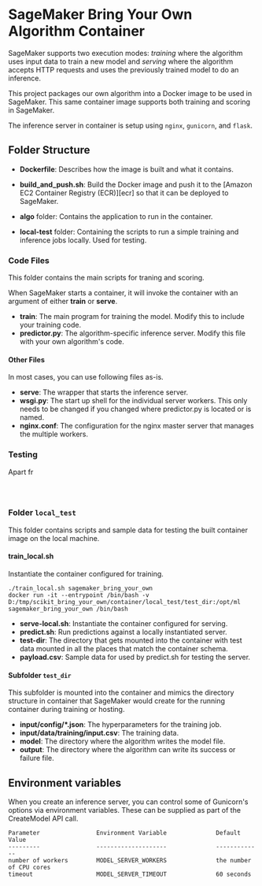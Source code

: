 # SageMaker Bring Your Own Algorithm Container

SageMaker supports two execution modes: _training_ where the algorithm uses input data to train a new model and _serving_ where the algorithm accepts HTTP requests and uses the previously trained model to do an inference.

This project packages our own algorithm into a Docker image to be used in SageMaker. This same container image supports both training and scoring in SageMaker.

The inference server in container is setup using `nginx`, `gunicorn`, and `flask`.

## Folder Structure

- **Dockerfile**: Describes how the image is built and what it contains.

- **build_and_push.sh**: Build the Docker image and push it to the [Amazon EC2 Container Registry (ECR)][ecr] so that it can be deployed to SageMaker.

- **algo** folder: Contains the application to run in the container.

- **local-test** folder: Containing the scripts to run a simple training and inference jobs locally. Used for testing.

### Code Files

This folder contains the main scripts for traning and scoring.

When SageMaker starts a container, it will invoke the container with an argument of either **train** or **serve**.

- **train**: The main program for training the model. Modify this to include your training code.
- **predictor.py**: The algorithm-specific inference server. Modify this file with your own algorithm's code.

#### Other Files

In most cases, you can use following files as-is.

- **serve**: The wrapper that starts the inference server.
- **wsgi.py**: The start up shell for the individual server workers. This only needs to be changed if you changed where predictor.py is located or is named.
- **nginx.conf**: The configuration for the nginx master server that manages the multiple workers.

### Testing

Apart fr

```bash

```

```bash

```

```bash

```

### Folder `local_test`

This folder contains scripts and sample data for testing the built container image on the local machine.

#### train_local.sh

Instantiate the container configured for training.

```
./train_local.sh sagemaker_bring_your_own
docker run -it --entrypoint /bin/bash -v D:/tmp/scikit_bring_your_own/container/local_test/test_dir:/opt/ml sagemaker_bring_your_own /bin/bash
```

- **serve-local.sh**: Instantiate the container configured for serving.
- **predict.sh**: Run predictions against a locally instantiated server.
- **test-dir**: The directory that gets mounted into the container with test data mounted in all the places that match the container schema.
- **payload.csv**: Sample data for used by predict.sh for testing the server.

#### Subfolder `test_dir`

This subfolder is mounted into the container and mimics the directory structure in container that SageMaker would create for the running container during training or hosting.

- **input/config/\*.json**: The hyperparameters for the training job.
- **input/data/training/input.csv**: The training data.
- **model**: The directory where the algorithm writes the model file.
- **output**: The directory where the algorithm can write its success or failure file.

## Environment variables

When you create an inference server, you can control some of Gunicorn's options via environment variables. These
can be supplied as part of the CreateModel API call.

    Parameter                Environment Variable              Default Value
    ---------                --------------------              -------------
    number of workers        MODEL_SERVER_WORKERS              the number of CPU cores
    timeout                  MODEL_SERVER_TIMEOUT              60 seconds
